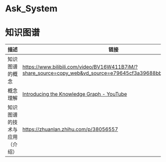 # Ask_System
# 知识图谱

| 描述                         | 链接                                                         |
| ---------------------------- | ------------------------------------------------------------ |
| 知识图谱的概念               | https://www.bilibili.com/video/BV16W411B7iM/?share_source=copy_web&vd_source=e79645cf3a39688bb0f18afe3224fd34 |
| 概念理解                     | [Introducing the Knowledge Graph - YouTube](https://www.youtube.com/watch?v=mmQl6VGvX-c) |
| 知识图谱的技术与应用（介绍） | https://zhuanlan.zhihu.com/p/38056557                        |

